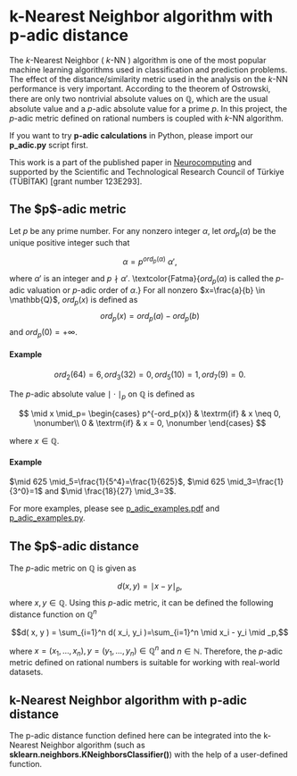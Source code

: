 # k-Nearest Neighbor algorithm with p-adic distance

The $k$-Nearest Neighbor ( $k$-NN ) algorithm is one of the most popular machine learning algorithms used in classification and prediction problems. 
The effect of the distance/similarity metric used in the analysis on the $k$-NN performance is very important. 
According to the theorem of Ostrowski, there are only two nontrivial absolute values on $\mathbb{Q}$, which are the usual absolute value and a $p$-adic absolute value for a prime $p$. 
In this project, the $p$-adic metric defined on rational numbers is coupled with $k$-NN algorithm. 

If you want to try <b>p-adic calculations</b> in Python, please import our <b>p_adic.py</b> script first.

This work is a part of the published paper in <a href="https://www.sciencedirect.com/science/article/pii/S0925231224001711" target="_blank">Neurocomputing</a> and supported by the Scientific and Technological Research Council of Türkiye (TÜBİTAK) [grant number 123E293].

<h2>The $p$-adic metric </h2>

Let $p$ be any prime number. For any nonzero integer $\alpha$, let $ord_p(\alpha)$ be the unique positive integer such that

$$\alpha = p^{ord_p ( \alpha )} \ \alpha', $$

where $\alpha'$ is an integer and $p  \nmid \alpha'$. \textcolor{Fatma}{$ord_p(\alpha)$ is called the $p$-adic valuation or $p$-adic order of $\alpha$.}  For all nonzero $x=\frac{a}{b} \in \mathbb{Q}$, $ord_p(x)$ is defined as 
$$ord_p(x) = ord_p(a) - ord_p(b)$$
and $ord_p(0)=+\infty$.

<h4>Example</h4>

$$ord_2(64)=6,  ord_3(32)=0, ord_5(10)=1, ord_7(9)=0.$$

The $p$-adic absolute value $\mid \cdot \mid_p$ on $\mathbb{Q}$ is defined as

$$ 
\mid x \mid_p= 
\begin{cases}
p^{-ord_p(x)} & \textrm{if} & x \neq 0, \nonumber\\
0 & \textrm{if} & x = 0, \nonumber
\end{cases}
$$

where $x\in \mathbb{Q}$.

<h4>Example</h4> 

$\mid 625 \mid_5=\frac{1}{5^4}=\frac{1}{625}$, $\mid 625 \mid_3=\frac{1}{3^0}=1$ and $\mid \frac{18}{27} \mid_3=3$.

For more examples, please see <a href="https://github.com/elifkrtl/pkNN/blob/main/p_adic_examples.pdf" target="_blank">p_adic_examples.pdf</a> and <a href="https://github.com/elifkrtl/pkNN/blob/main/p_adic_examples.py" target="_blank">p_adic_examples.py</a>.

<h2> The $p$-adic distance </h2>

The $p$-adic metric on $\mathbb{Q}$ is given as 

$$d( x, y ) = \mid x - y \mid _p,$$
where $x, y \in \mathbb{Q}$. Using this $p$-adic metric, it can be defined the following distance function on $\mathbb{Q}^n$

$$d( x, y ) = \sum_{i=1}^n d( x_i, y_i )=\sum_{i=1}^n \mid x_i - y_i \mid _p,$$

where $x=(x_1, \dots, x_n),  y=(y_1, \dots, y_n) \in \mathbb{Q}^n$ and $n\in \mathbb{N}$. Therefore, the $p$-adic metric defined on rational numbers is suitable for working with real-world datasets. 

<h2> k-Nearest Neighbor algorithm with p-adic distance </h2>

The p-adic distance function defined here can be integrated into the k-Nearest Neighbor algorithm (such as <b> sklearn.neighbors.KNeighborsClassifier()</b>) with the help of a user-defined function.
